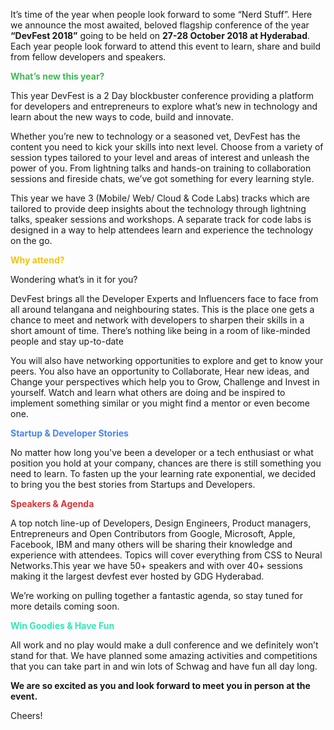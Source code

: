 It’s time of the year when people look forward to some “Nerd Stuff”. Here we announce the most awaited, beloved flagship conference of the year <b>“DevFest 2018”</b> going to be held on <b>27-28 October 2018 at Hyderabad</b>. Each year people look forward to attend this event to learn, share and build from fellow developers and speakers.<br>

<span style="color:#3cba54"><b>What’s new this year?</b></span><br>

This year DevFest is a 2 Day blockbuster conference providing a platform for developers and entrepreneurs to explore what’s new in technology and learn about the new ways to code, build and innovate.<br>

Whether you’re new to technology or a seasoned vet, DevFest has the content you need to kick your skills into next level. Choose from a variety of session types tailored to your level and areas of interest and unleash the power of you. From lightning talks and hands-on training to collaboration sessions and fireside chats, we’ve got something for every learning style. <br>

This year we have 3 (Mobile/ Web/ Cloud & Code Labs) tracks which are tailored to provide deep insights about the technology through lightning talks, speaker sessions and workshops.
A separate track for code labs is designed in a way to help attendees learn and experience the technology on the go.<br>

<span style="color:#f4c20d"><b>Why attend?</b></span><br>

Wondering what’s in it for you?<br>

DevFest brings all the Developer Experts and Influencers face to face  from all around telangana and neighbouring states. This is the place one gets a chance to meet and network with developers to sharpen their skills in a short amount of time. There’s nothing like being in a room of  like-minded people and stay up-to-date<br>

You will also have networking opportunities to  explore and get to know your peers. You also have an opportunity to Collaborate, Hear new ideas, and Change your perspectives which help you to Grow, Challenge and Invest in yourself. Watch and learn what others are doing and be inspired to implement something similar or you might find a mentor or even become one.<br>

<span style="color:#4885ed"><b>Startup & Developer Stories</b></span><br>

No matter how long you've been a developer or a tech enthusiast or what position you hold at your company, chances are there is still something you need to learn. To fasten up the your learning rate exponential, we decided to bring you the best stories from Startups and Developers. <br>

<span style="color:#db3236"><b>Speakers & Agenda</b></span><br>

A top notch line-up of Developers, Design Engineers, Product managers, Entrepreneurs and Open Contributors from Google, Microsoft, Apple, Facebook, IBM and many others will be sharing their knowledge and experience with attendees. Topics will cover everything from CSS to Neural Networks.This year we have 50+ speakers and with over 40+ sessions making it the largest devfest ever hosted by GDG Hyderabad.<br>

We’re working on pulling together a fantastic agenda, so stay tuned for more details coming soon.<br>

<span style="color:#31E7B6"><b>Win Goodies & Have Fun</b></span><br>

All work and no play would make a dull conference and we definitely won’t stand for that. We have planned some amazing activities and competitions that you can take part in and win lots of Schwag and have fun all day long. <br>

<b>We are so excited as you and look forward to meet you in person at the event. </b>

Cheers!